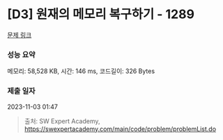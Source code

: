 # [D3] 원재의 메모리 복구하기 - 1289 

[문제 링크](https://swexpertacademy.com/main/code/problem/problemDetail.do?contestProbId=AV19AcoKI9sCFAZN) 

### 성능 요약

메모리: 58,528 KB, 시간: 146 ms, 코드길이: 326 Bytes

### 제출 일자

2023-11-03 01:47



> 출처: SW Expert Academy, https://swexpertacademy.com/main/code/problem/problemList.do